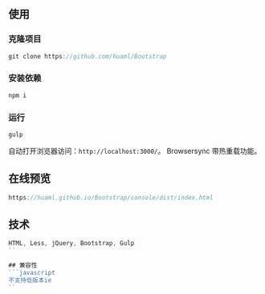 ## 使用

### 克隆项目
```javascript
git clone https://github.com/huaml/Bootstrap
```

### 安装依赖

```javascript
npm i
```

### 运行

```javascript
gulp
```
自动打开浏览器访问：`http://localhost:3000/`。 Browsersync 带热重载功能。

## 在线预览
```javascript
https://huaml.github.io/Bootstrap/console/dist/index.html
```

## 技术
```javascript
HTML, Less, jQuery, Bootstrap, Gulp
``

## 兼容性
```javascript
不支持低版本ie
``